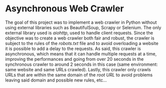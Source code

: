 # Asynchronous Web Crawler

The goal of this project was to implement a web crawler in Python without using external libraries such as BeautifulSoup, Scrapy or Selenium.
The only external library used is *aiohttp*, used to handle client requests.
Since the objective was to create a web crawler both fair and robust, the crawler is subject to the rules of the *robots.txt* file and to avoid overloading a website it is possible to add a delay to the requests.
As said, this crawler is asynchronous, which means that it can handle multiple requests at a time, improving the performances and going from over 20 seconds in the synchronous crawler to around 2 seconds in this case (same environment: same website and same URLs crawled).
Lastly, this crawler only crawls URLs that are within the same domain of the *root URL* to avoid problems leaving said domain and possible new rules, etc...